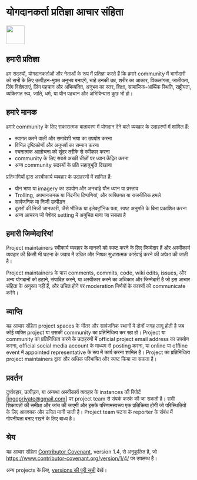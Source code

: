 # योगदानकर्ता प्रतिज्ञा आचार संहिता
<img src="https://img.icons8.com/?size=80&id=X8FDBhUFMq9b&format=png" width="50" />

## हमारी प्रतिज्ञा

हम सदस्यों, योगदानकर्ताओं और नेताओं के रूप में प्रतिज्ञा करते हैं कि हमारे community में भागीदारी को सभी के लिए उत्पीड़न-मुक्त अनुभव बनाएंगे, चाहे उनकी उम्र, शरीर का आकार, विकलांगता, जातीयता, लिंग विशेषताएं, लिंग पहचान और अभिव्यक्ति, अनुभव का स्तर, शिक्षा, सामाजिक-आर्थिक स्थिति, राष्ट्रीयता, व्यक्तिगत रूप, जाति, धर्म, या यौन पहचान और अभिविन्यास कुछ भी हो।

## हमारे मानक

हमारे community के लिए सकारात्मक वातावरण में योगदान देने वाले व्यवहार के उदाहरणों में शामिल हैं:

- स्वागत करने वाली और समावेशी भाषा का उपयोग करना
- विभिन्न दृष्टिकोणों और अनुभवों का सम्मान करना
- रचनात्मक आलोचना को सुंदर तरीके से स्वीकार करना
- community के लिए सबसे अच्छी चीज़ों पर ध्यान केंद्रित करना
- अन्य community सदस्यों के प्रति सहानुभूति दिखाना

प्रतिभागियों द्वारा अस्वीकार्य व्यवहार के उदाहरणों में शामिल हैं:

- यौन भाषा या imagery का उपयोग और अनचाहे यौन ध्यान या प्रस्ताव
- Trolling, अपमानजनक या निंदनीय टिप्पणियां, और व्यक्तिगत या राजनीतिक हमले
- सार्वजनिक या निजी उत्पीड़न
- दूसरों की निजी जानकारी, जैसे भौतिक या इलेक्ट्रॉनिक पता, स्पष्ट अनुमति के बिना प्रकाशित करना
- अन्य आचरण जो पेशेवर setting में अनुचित माना जा सकता है

## हमारी जिम्मेदारियां

Project maintainers स्वीकार्य व्यवहार के मानकों को स्पष्ट करने के लिए जिम्मेदार हैं और अस्वीकार्य व्यवहार की किसी भी घटना के जवाब में उचित और निष्पक्ष सुधारात्मक कार्रवाई करने की अपेक्षा की जाती है।

Project maintainers के पास comments, commits, code, wiki edits, issues, और अन्य योगदानों को हटाने, संपादित करने, या अस्वीकार करने का अधिकार और जिम्मेदारी है जो इस आचार संहिता के अनुरूप नहीं हैं, और उचित होने पर moderation निर्णयों के कारणों को communicate करेंगे।

## व्याप्ति

यह आचार संहिता project spaces के भीतर और सार्वजनिक स्थानों में दोनों जगह लागू होती है जब कोई व्यक्ति project या उसकी community का प्रतिनिधित्व कर रहा हो। Project या community का प्रतिनिधित्व करने के उदाहरणों में official project email address का उपयोग करना, official social media account के माध्यम से posting करना, या online या offline event में appointed representative के रूप में कार्य करना शामिल है। Project का प्रतिनिधित्व project maintainers द्वारा और अधिक परिभाषित और स्पष्ट किया जा सकता है।

## प्रवर्तन

दुर्व्यवहार, उत्पीड़न, या अन्यथा अस्वीकार्य व्यवहार के instances की रिपोर्ट [ingoprivate@gmail.com] पर project team से संपर्क करके की जा सकती है। सभी शिकायतों की समीक्षा और जांच की जाएगी और इसके परिणामस्वरूप एक प्रतिक्रिया होगी जो परिस्थितियों के लिए आवश्यक और उचित मानी जाती है। Project team घटना के reporter के संबंध में गोपनीयता बनाए रखने के लिए बाध्य है।

## श्रेय

यह आचार संहिता [Contributor Covenant](https://www.contributor-covenant.org), version 1.4, से अनुकूलित है, जो https://www.contributor-covenant.org/version/1/4/ पर उपलब्ध है।

अन्य projects के लिए, [versions की पूरी सूची](https://www.contributor-covenant.org/version/) देखें।
